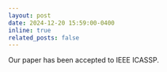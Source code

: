 ```yaml
---
layout: post
date: 2024-12-20 15:59:00-0400
inline: true
related_posts: false
---
```


Our paper has been accepted to IEEE ICASSP.